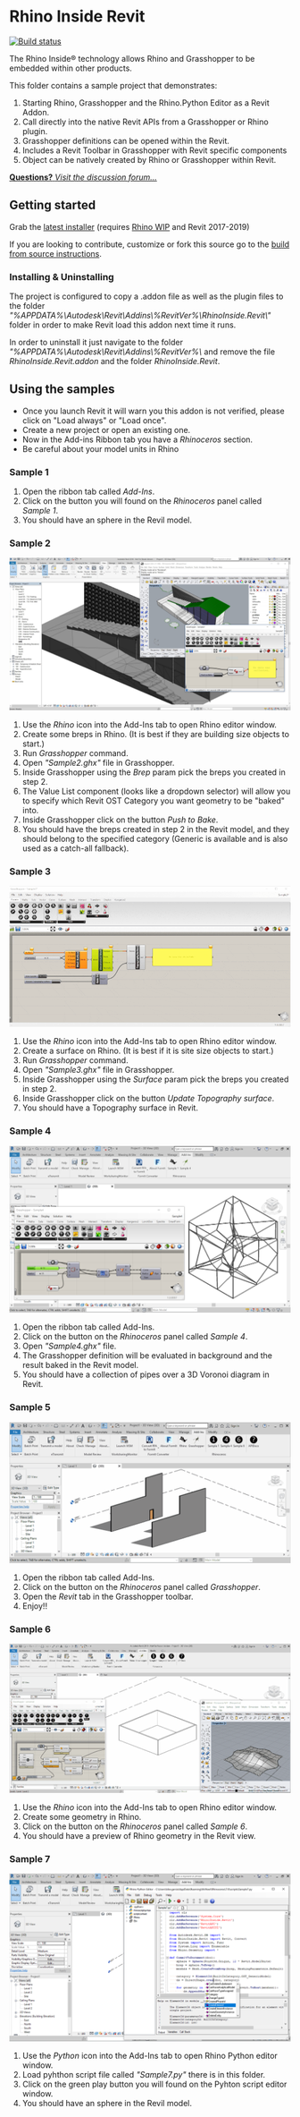 # Rhino Inside Revit

[![Build status](https://ci.appveyor.com/api/projects/status/9ot0iyjqwb1jdn6m/branch/master?svg=true)](https://ci.appveyor.com/project/mcneel/rhino-inside/branch/master)

The Rhino Inside® technology allows Rhino and Grasshopper to be embedded within other products.

This folder contains a sample project that demonstrates:

1. Starting Rhino, Grasshopper and the Rhino.Python Editor as a Revit Addon.
2. Call directly into the native Revit APIs from a Grasshopper or Rhino plugin.
2. Grasshopper definitions can be opened within the Revit.
3. Includes a Revit Toolbar in Grasshopper with Revit specific components
3. Object can be natively created by Rhino or Grasshopper within Revit.

[**Questions?** *Visit the discussion forum...*](https://discourse.mcneel.com/c/serengeti/inside)

## Getting started
Grab the [latest installer](https://ci.appveyor.com/api/projects/mcneel/rhino-inside/artifacts/Autodesk%2FRevit%2Fsrc%2FRhinoInside.Revit.Setup%2Fbin%2Fx64%2FRelease%2FRhinoInside.Revit.msi?branch=master) (requires [Rhino WIP](https://www.rhino3d.com/download/rhino/wip) and Revit 2017-2019)

If you are looking to contribute, customize or fork this source go to the [build from source instructions](build-source.md).

### Installing & Uninstalling
The project is configured to copy a .addon file as well as the plugin files to the folder _"%APPDATA%\\Autodesk\\Revit\\Addins\\%RevitVer%\\RhinoInside.Revit\\"_ folder in order to make Revit load this addon next time it runs.

In order to uninstall it just navigate to the folder _"%APPDATA%\\Autodesk\\Revit\\Addins\\%RevitVer%\\_ and remove the file _RhinoInside.Revit.addon_ and the folder _RhinoInside.Revit_.

## Using the samples
* Once you launch Revit it will warn you this addon is not verified, please click on "Load always" or "Load once".
* Create a new project or open an existing one.
* Now in the Add-ins Ribbon tab you have a _Rhinoceros_ section.
* Be careful about your model units in Rhino

### Sample 1
1. Open the ribbon tab called _Add-Ins_.
2. Click on the button you will found on the _Rhinoceros_ panel called _Sample 1_.
3. You should have an sphere in the Revil model.

### Sample 2
![](doc/images/Sample2.jpg)

1. Use the _Rhino_ icon into the Add-Ins tab to open Rhino editor window.
2. Create some breps in Rhino. (It is best if they are building size objects to start.)
3. Run _Grasshopper_ command.
4. Open _"Sample2.ghx"_ file in Grasshopper.
5. Inside Grasshopper using the _Brep_ param pick the breps you created in step 2.
6. The Value List component (looks like a dropdown selector) will allow you to specify which Revit OST Category you want geometry to be "baked" into.
7. Inside Grasshopper click on the button _Push to Bake_.
8. You should have the breps created in step 2 in the Revit model, and they should belong to the specified category (Generic is available and is also used as a catch-all fallback).

### Sample 3
![](doc/images/Sample3.gif)

1. Use the _Rhino_ icon into the Add-Ins tab to open Rhino editor window.
2. Create a surface on Rhino. (It is best if it is site size objects to start.)
4. Run _Grasshopper_ command.
5. Open _"Sample3.ghx"_ file in Grasshopper.
6. Inside Grasshopper using the _Surface_ param pick the breps you created in step 2.
7. Inside Grasshopper click on the button _Update Topography surface_.
8. You should have a Topography surface in Revit.

### Sample 4
![](doc/images/Sample4.png)

1. Open the ribbon tab called Add-Ins.
2. Click on the button on the _Rhinoceros_ panel called _Sample 4_.
3. Open _"Sample4.ghx"_ file.
4. The Grasshopper definition will be evaluated in background and the result baked in the Revit model.
5. You should have a collection of pipes over a 3D Voronoi diagram in Revit.

### Sample 5
![](doc/images/Sample5.gif)

1. Open the ribbon tab called Add-Ins.
2. Click on the button on the _Rhinoceros_ panel called _Grasshopper_.
3. Open the _Revit_ tab in the Grasshopper toolbar.
3. Enjoy!!

### Sample 6
![](doc/images/Sample6.gif)

1. Use the _Rhino_ icon into the Add-Ins tab to open Rhino editor window.
2. Create some geometry in Rhino.
3. Click on the button on the _Rhinoceros_ panel called _Sample 6_.
4. You should have a preview of Rhino geometry in the Revit view.

### Sample 7
![](doc/images/Sample7.png)

1. Use the _Python_ icon into the Add-Ins tab to open Rhino Python editor window.
2. Load pyhthon script file called _"Sample7.py"_ there is in this folder.
3. Click on the green play button you will found on the Pyhton script editor window.
4. You should have an sphere in the Revil model.
